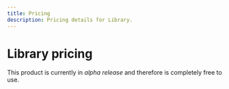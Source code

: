 ```yaml
---
title: Pricing
description: Pricing details for Library.
---
```


# Library pricing

This product is currently in _alpha release_ and therefore is completely free to use.

